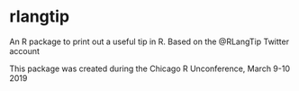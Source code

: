 # rlangtip

An R package to print out a useful tip in R. Based on the @RLangTip Twitter account

This package was created during the Chicago R Unconference, March 9-10 2019
